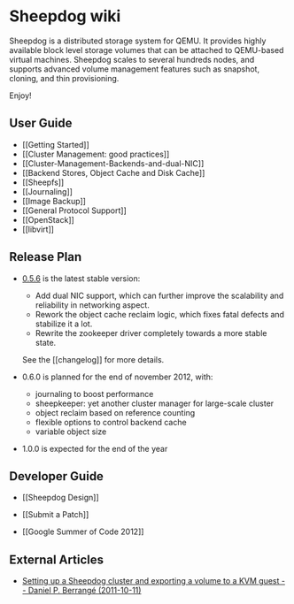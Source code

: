 # Sheepdog wiki

Sheepdog is a distributed storage system for QEMU. It provides highly available block level storage volumes that can be attached to QEMU-based virtual machines. Sheepdog scales to several hundreds nodes, and supports advanced volume management features such as snapshot, cloning, and thin provisioning.

Enjoy!

## User Guide

 * [[Getting Started]]
 * [[Cluster Management: good practices]]
 * [[Cluster-Management-Backends-and-dual-NIC]]
 * [[Backend Stores, Object Cache and Disk Cache]]
 * [[Sheepfs]]
 * [[Journaling]]
 * [[Image Backup]]
 * [[General Protocol Support]]
 * [[OpenStack]]
 * [[libvirt]]

## Release Plan

 * [0.5.6](https://github.com/collie/sheepdog/tarball/v0.5.6) is the latest stable version:
   - Add dual NIC support, which can further improve the scalability and reliability in networking aspect.
   - Rework the object cache reclaim logic, which fixes fatal defects and stabilize it a lot.
   - Rewrite the zookeeper driver completely towards a more stable state.

   See the [[changelog]] for more details.

 * 0.6.0 is planned for the end of november 2012, with:
   - journaling to boost performance
   - sheepkeeper: yet another cluster manager for large-scale cluster
   - object reclaim based on reference counting
   - flexible options to control backend cache
   - variable object size


 * 1.0.0 is expected for the end of the year
 
## Developer Guide
 * [[Sheepdog Design]]
 * [[Submit a Patch]]
 
 * [[Google Summer of Code 2012]]

## External Articles
 * [Setting up a Sheepdog cluster and exporting a volume to a KVM guest -- Daniel P. Berrangé (2011-10-11)](http://berrange.com/posts/2011/10/11/setting-up-a-sheepdog-cluster-and-exporting-a-volume-to-a-kvm-guest/)